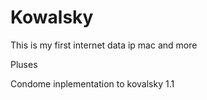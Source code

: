 # Kowalsky
This is my first internet data ip mac 
and more

Pluses

Condome inplementation to kovalsky
1.1 

